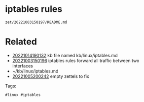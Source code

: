 # iptables rules

` zet/20221003150197/README.md `

# Related

- [20221014190132](/zet/20221014190132/README.md) kb file named kb/linux/iptables.md
- [20221003150196](/zet/20221003150196/README.md) iptables rules forward all traffic between two interfaces
- ~/kb/linux/iptables.md
- [20221005200242](/zet/20221005200242/README.md) empty zettels to fix

Tags:

    #linux #iptables 
